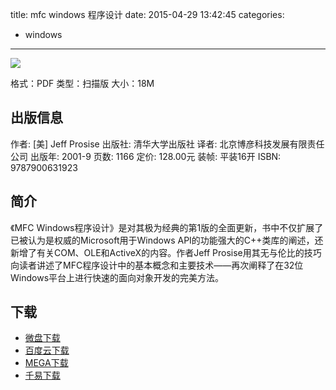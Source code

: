 title: mfc windows 程序设计
date: 2015-04-29 13:42:45
categories:
  - windows
---

![](http://img3.douban.com/lpic/s1100453.jpg)

格式：PDF
类型：扫描版
大小：18M

<!--more-->

## 出版信息 ##

作者: [美] Jeff Prosise 
出版社: 清华大学出版社
译者: 北京博彦科技发展有限责任公司 
出版年: 2001-9
页数: 1166
定价: 128.00元
装帧: 平装16开
ISBN: 9787900631923

## 简介 ##

《MFC Windows程序设计》是对其极为经典的第1版的全面更新，书中不仅扩展了已被认为是权威的Microsoft用于Windows API的功能强大的C++类库的阐述，还新增了有关COM、OLE和ActiveX的内容。作者Jeff Prosise用其无与伦比的技巧向读者讲述了MFC程序设计中的基本概念和主要技术——再次阐释了在32位Windows平台上进行快速的面向对象开发的完美方法。

## 下载 ##

* [微盘下载](http://vdisk.weibo.com/s/aADaW4YRPbPIy)
* [百度云下载](http://pan.baidu.com/s/1c02ctA4)
* [MEGA下载](https://mega.co.nz/#!OdNAXKyT!U6SlhQuoTevQvWIGbVBtslVLpJ6w3ov7W-JQ8A2VZa0)
* [千易下载](http://1000eb.com/1ggbn)
